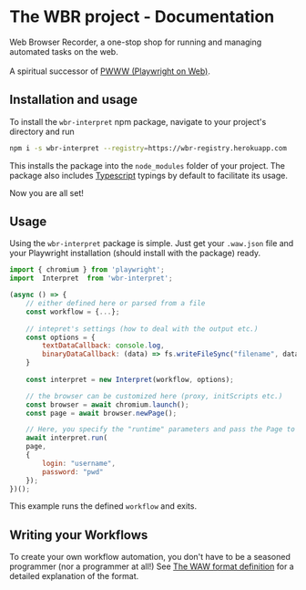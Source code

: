 # The WBR project - Documentation

Web Browser Recorder, a one-stop shop for running and managing automated tasks on the web. \
\
A spiritual successor of [PWWW (Playwright on Web)](https://github.com/barjin/pw-web).

## Installation and usage

To install the `wbr-interpret` npm package, navigate to your project's directory and run

```bash
npm i -s wbr-interpret --registry=https://wbr-registry.herokuapp.com
```

This installs the package into the `node_modules` folder of your project. The package also includes [Typescript](https://www.typescriptlang.org/) typings by default to facilitate its usage.

Now you are all set!

## Usage
Using the `wbr-interpret` package is simple. Just get your `.waw.json` file and your Playwright installation (should install with the package) ready.

```javascript
import { chromium } from 'playwright';
import  Interpret  from 'wbr-interpret';

(async () => {
	// either defined here or parsed from a file
	const workflow = {...}; 
	
	// intepret's settings (how to deal with the output etc.)
	const options = {
		textDataCallback: console.log,
		binaryDataCallback: (data) => fs.writeFileSync("filename", data)
	}
	
	const interpret = new Interpret(workflow, options);

	// the browser can be customized here (proxy, initScripts etc.)
	const browser = await chromium.launch();
	const page = await browser.newPage();

	// Here, you specify the "runtime" parameters and pass the Page to be used.
	await interpret.run(
	page,
	{
		login: "username",
		password: "pwd"
	});
})();
```

This example runs the defined `workflow` and exits.

## Writing your Workflows
To create your own workflow automation, you don't have to be a seasoned programmer (nor a programmer at all!) See [The WAW format definition](waw_definition.md) for a detailed explanation of the format.
